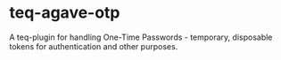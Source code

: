 # teq-agave-otp

A teq-plugin for handling One-Time Passwords - temporary, disposable tokens for authentication and other purposes.
